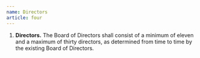 ```yaml
---
name: Directors
article: four
---
```


1. **Directors.** The Board of Directors shall consist of a minimum of eleven and a maximum of thirty directors, as determined from time to time by the existing Board of Directors.